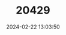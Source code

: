 ---
title: "20429"
category: "Spalax giganteus"
draft: false
date: 2024-02-22 13:03:50
languages:
  English: ["Giant Blind Mole Rat", "Russian Mole Rat", "Giant Mole Rat"]
  Spanish; Castilian: ["Rata Topo Gigante"]
---